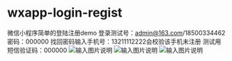 # wxapp-login-regist
微信小程序简单的登陆注册demo
登录测试号：admin@163.com/18500334462密码：000000
找回密码输入手机号：13211112222会校验该手机未注册
测试用短信验证码：000000
![输入图片说明](https://images.gitee.com/uploads/images/2020/0525/141451_1176832b_1028865.png "img_6b2d25f169f8c98aa6e2e76db56377dc.png")
![输入图片说明](https://images.gitee.com/uploads/images/2020/0525/141517_5f859dd8_1028865.png "img_cbe095f359cc4bf2a9fba76bf27f5423.png")
![输入图片说明](https://images.gitee.com/uploads/images/2020/0525/141538_6e7fa5d4_1028865.png "img_77e4801cac3f07be163929cfed1ee18d.png")